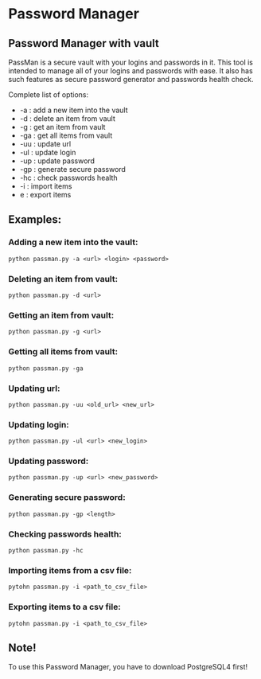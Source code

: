 # Password Manager
## Password Manager with vault

PassMan is a secure vault with your logins and passwords in it. This tool is intended to manage all of your logins and passwords with ease. It also has such features as secure password generator and passwords health check.

Complete list of options:

- -a : add a new item into the vault
- -d : delete an item from vault
- -g : get an item from vault
- -ga : get all items from vault
- -uu : update url
- -ul : update login
- -up : update password
- -gp : generate secure password
- -hc : check passwords health
- -i : import items
- e : export items

## Examples:
### Adding a new item into the vault:
```
python passman.py -a <url> <login> <password>
```
### Deleting an item from vault:
```
python passman.py -d <url>
```
### Getting an item from vault:
```
python passman.py -g <url>
```
### Getting all items from vault:
```
python passman.py -ga
```
### Updating url:
```
python passman.py -uu <old_url> <new_url>
```
### Updating login:
```
python passman.py -ul <url> <new_login>
```
### Updating password:
```
python passman.py -up <url> <new_password>
```
### Generating secure password:
```
python passman.py -gp <length>
```
### Checking passwords health:
```
python passman.py -hc
```
### Importing items from a csv file:
```
pytohn passman.py -i <path_to_csv_file>
```
### Exporting items to a csv file:
```
pytohn passman.py -i <path_to_csv_file>
```
## Note!
To use this Password Manager, you have to download PostgreSQL4 first!